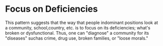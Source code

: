 # Focus on Deficiencies

This pattern suggests that the way that people indominant positions look at a community, school,country, etc. is to focus on its deficiencies; what's broken or dysfunctional. Thus, one can "diagnose" a community for its "diseases" suchas crime, drug use, broken families, or "loose morals."
